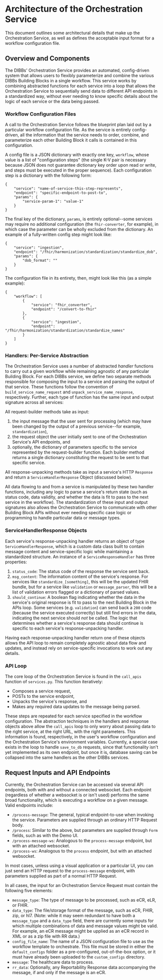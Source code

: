 # Architecture of the Orchestration Service
This document outlines some architectural details that make up the Orchestration Service, as well as defines the acceptable input format for a workflow configuration file.

## Overview and Components
The DIBBs' Orchestration Service provides an automated, config-driven system that allows users to flexibly parameterize and combine the various DIBBs Building Blocks in a single workflow. This service works by combining abstracted functions for each service into a loop that allows the Orchestration Service to sequentially send data to different API endpoints in a standardized way, without ever needing to know specific details about the logic of each service or the data being passed.

### Workflow Configuration Files
A call to the Orchestration Service follows the blueprint plan laid out by a particular workflow configuration file. As the service is entirely config-driven, all the information that the service needs to order, combine, and parameterize each other Building Block it calls is contained in this configuration.

A config file is a JSON dictionary with exactly one key, `workflow`, whose value is a list of "configuration steps" (the single K-V pair is necessary because JSON does not guarantee dictionary key order upon read or write, and steps must be executed in the proper sequence). Each configuration step is a dictionary with the following form:

```
{
    "service": "name-of-service-this-step-represents",
    "endpoint": "specific-endpoint-to-post-to",
    "params": {
        "service-param-1": "value-1"
    }
}
```

The final key of the dictionary, `params`, is entirely optional--some services may require no additional configuration (the `fhir-converter`, for example), in which case the parameter can be wholly excluded from the dictionary. An example of a fully-written config step might look like:

```
{
    "service": "ingestion",
    "endpoint": "/fhir/harmonization/standardization/standardize_dob",
    "params": {
        "dob_format": ""
    }
}
```

The configuration file in its entirety, then, might look like this (as a simple example):

```
{
    "workflow": [
        {
            "service": "fhir_converter",
            "endpoint": "/convert-to-fhir"
        },
        {
            "service": "ingestion",
            "endpoint": "/fhir/harmonization/standardization/standardize_names"
        }
    ]
}
```

### Handlers: Per-Service Abstraction
The Orchestration Service uses a number of abstracted *handler* functions to carry out a given workflow while remaining agnostic of any particular Building Block. For each DIBBs service, we define two separate methods responsible for composing the input to a service and parsing the output of that service. These functions follow the convention of `build_service_name_request` and `unpack_service_name_response`, respectively. Further, each type of function has the same input and output signature across all services:

All request-builder methods take as input:
1. the input message that the user sent for processing (which may have been changed by the output of a previous service--for example, `standardization`),
2. the request object the user initially sent to one of the Orchestration Service's API endpoints, and
3. optionally, the dictionary of parameters specific to the service represented by the request-builder function.
Each builder method returns a single dictionary constituting the request to be sent to that specific service.

All response-unpacking methods take as input a service's HTTP `Response` and return a `ServiceHandlerResponse` Object (discussed below).

All data flowing to and from a service is manipulated by these two handler functions, including any logic to parse a service's return state (such as status code, data validity, and whether the data is fit to pass to the next service in the workflow). The standardization of these input and output signatures also allows the Orchestration Service to communicate with other Building Block APIs without ever needing specific case logic or programming to handle particular data or message types.

### ServiceHandlerResponse Objects
Each service's response-unpacking handler returns an object of type `ServiceHandlerResponse`, which is a custom data class built to contain message content and service-specific logic while maintaining a standardized structure. An instance of a `ServiceResponseHandler` has three properties:

1. `status_code`: The status code of the response the service sent back.
2. `msg_content`: The information content of the service's response. For services like `standardize_[something]`, this will be the updated FHIR bundle, but for a service like `validation` or `message_parser`, this will be a list of validation errors flagged or a dictionary of parsed values.
3. `should_continue`: A boolean flag indicating whether the data in the service's original response is fit to pass to the next Building Block in the APIs loop. Some services (e.g. `validation`) can send back a `200` code (because the service executed correctly) but still find errors in the data, indicating the next service should _not_ be called. The logic that determines whether a service's response data should continue is specific to each service's response-unpacking handler.

Having each response-unpacking handler return one of these objects allows the API loop to remain completely agnostic about data flow and updates, and instead rely on service-specific invocations to work out any details.

### API Loop
The core loop of the Orchestration Service is found in the `call_apis` function of `services.py`. This function iteratively:

* Composes a service request,
* POSTs to the service endpoint,
* Unpacks the service's response, and
* Makes any required data updates to the message being parsed.

These steps are repeated for each service specified in the workflow configuration. The abstraction techniques in the handlers and response objects above allow the `call_apis` loop to only worry about passing data to the right service, at the right URL, with the right parameters. This information is found, respectively, in the user's workflow configuration and the Orchestration Service's environment variables. Currently, a special case exists in the loop to handle `save_to_db` requests, since that functionality isn't yet implemented as its own endpoint, but once it is, database saving can be collapsed into the same handlers as the other DIBBs services.

## Request Inputs and API Endpoints
Currently, the Orchestration Service can be accessed via several API endpoints, both with and without a connected websocket. Each endpoint (regardless of whether a websocket is or isn't used) performs the same broad functionality, which is executing a workflow on a given message. Valid endpoints include:

* `/process-message`: The general, typical endpoint-to-use when invoking the service. Parameters are supplied through an ordinary HTTP Request body.
* `/process`: Similar to the above, but parameters are supplied through `Form` fields, such as with the Demo UI.
* `/process-message-ws`: Analogous to the `process-message` endpoint, but with an attached websocket.
* `/process-ws`: Analogous to the `process` endpoint, but with an attached websocket.

In most cases, unless using a visual application or a particular UI, you can just send an HTTP request to the `process-message` endpoint, with parameters supplied as part of a normal HTTP Request.

In all cases, the input for an Orchestration Service Request must contain the following five elements:
* `message_type`: The type of message to be processed, such as eCR, eLR, or FHIR.
* `data_type`: The file/storage format of the message, such as eCR, FHIR, zip, or hl7. (Note: while it may seem redundant to have both a `message_type` and a `data_type` field, there are currently some inputs for which multiple combinations of data and message values might be valid. For example, an eCR message might be upplied as an eCR record in XML or as a zip file with RR data.)
* `config_file_name`: The name of a JSON configuration file to use as the workflow template to orchestrate. This file must be stored in either the `default_configs` folder as a pre-configured, out-of-the-box option, or it must have already been uploaded to the `custom_configs` directory.
* `message`: The healthcare data to process.
* `rr_data`: Optionally, any Reportability Response data accompanying the message, if and only if the message is an eCR.